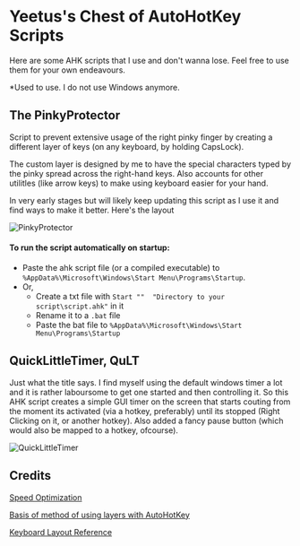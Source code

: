 # Yeetus's Chest of AutoHotKey Scripts
Here are some AHK scripts that I use and don't wanna lose. Feel free to use them for your own endeavours.

*Used to use. I do not use Windows anymore. 



## The PinkyProtector
Script to prevent extensive usage of the right pinky finger by creating a different layer of keys (on any keyboard, by holding CapsLock). 

The custom layer is designed by me to have the special characters typed by the pinky spread across the right-hand keys. Also accounts for other utilitles (like arrow keys) to make using keyboard easier for your hand. 

In very early stages but will likely keep updating this script as I use it and find ways to make it better. Here's the layout

![PinkyProtector](PinkyProtector/Keyboard_Layouts/PinkyProtector.png)


#### To run the script automatically on startup:

- Paste the ahk script file (or a compiled executable) to `%AppData%\Microsoft\Windows\Start Menu\Programs\Startup`. 
- Or,
    - Create a txt file with `Start ""  "Directory to your script\script.ahk"` in it
    - Rename it to a `.bat` file
    - Paste the bat file to `%AppData%\Microsoft\Windows\Start Menu\Programs\Startup`

## QuickLittleTimer, QuLT
Just what the title says. I find myself using the default windows timer a lot and it is rather laboursome to get one started and then controlling it. So this AHK script creates a simple GUI timer on the screen that starts couting from the moment its activated (via a hotkey, preferably) until its stopped (Right Clicking on it, or another hotkey). Also added a fancy pause button (which would also be mapped to a hotkey, ofcourse).

![QuickLittleTimer](QuLT/QuLT.gif) 

## Credits
[Speed Optimization](https://www.autohotkey.com/boards/viewtopic.php?t=6413)

[Basis of method of using layers with AutoHotKey](https://www.autohotkey.com/boards/viewtopic.php?t=20661)

[Keyboard Layout Reference](http://www.keyboard-layout-editor.com/#/gists/016b11b6fc11fa1cb9306338a26e71f9)



